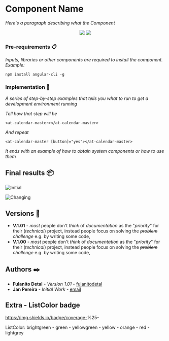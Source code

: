# Component Name

_Here's a paragraph describing what the Component_

<p align="center">
    <img src="https://img.shields.io/badge/coverage-0%25-lightgrey" />
    <img src="https://img.shields.io/badge/version-1.02-blue" />
</p>

### Pre-requirements 📋

_Inputs, libraries or other components are required to install the component. Example:_

```
npm install angular-cli -g
```

### Implementation 🔧

_A series of step-by-step examples that tells you what to run to get a development environment running_

_Tell how that step will be_

```
<at-calendar-master></at-calendar-master>
```

_And repeat_

```
<at-calendar-master [button]="yes"></at-calendar-master>
```

_It ends with an example of how to obtain system components or how to use them_

## Final results 📦

![Initial](https://imgur.com/wGfISsA.jpg)

![Changing](https://imgur.com/uhiHOJU.jpg)

## Versions 📌

+ **V.1.01** - _most_ people don't _think_ of _documentation_ as the "_priority_" for their (_technical_) project,
instead people focus on solving the _~~problem~~_ _challenge_ e.g. by writing some code,
+ **V.1.00** - _most_ people don't _think_ of _documentation_ as the "_priority_" for their (_technical_) project,
instead people focus on solving the _~~problem~~_ _challenge_ e.g. by writing some code,

## Authors ✒️

* **Fulanito Detal** - *Version 1.01* - [fulanitodetal](japereira@futurshealth.com)
* **Jan Pereira** - *Initial Work* - [email](japereira@futurshealth.com)

## Extra -  ListColor badge

https://img.shields.io/badge/coverage-<MESSAGE>%25-<COLOR>

ListColor: brightgreen - green - yellowgreen - yellow - orange - red - lightgrey
